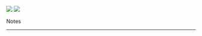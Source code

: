 ![](https://img.shields.io/static/v1?label=Author&message=Rohit+Chaudhari&color=339933&logo=Apache)
![](https://img.shields.io/static/v1?label=Hibernate&message=8&color=27AE60&logo=MongoDB)

Notes

----------------------------------------------------


